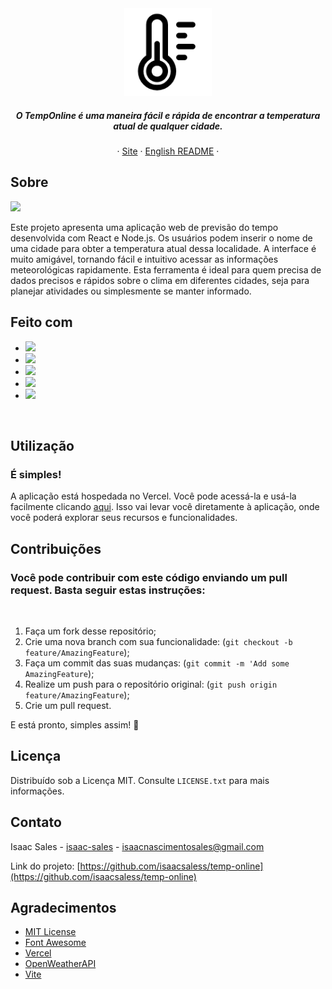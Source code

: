 <div align="center">
    <a href="https://temp-online.vercel.app/">
        <img src="https://raw.githubusercontent.com/isaacsaless/temp-online/main/public/project-logo.png" alt="Temp Online logo" height="140" />
    </a>
    <h5 align="center">
        O TempOnline é uma maneira fácil e rápida de encontrar a temperatura atual de qualquer cidade. 
    </h5>
    <p align="center">
        &middot;
        <a target="_blank" href="https://temp-online.vercel.app/">Site</a>
        &middot;
        <a target="_blank" href="https://github.com/isaacsaless/temp-online/blob/main/README.md">English README</a>
        &middot;
    </p>
</div>

## Sobre
<img src="https://i.imgur.com/BrVQ9ye.png"/>
<p>
  Este projeto apresenta uma aplicação web de previsão do tempo desenvolvida com React e Node.js. Os usuários podem inserir o nome de uma cidade para obter a temperatura atual dessa localidade. A interface é muito amigável, tornando fácil e intuitivo acessar as informações meteorológicas rapidamente. Esta ferramenta é ideal para quem precisa de dados precisos e rápidos sobre o clima em diferentes cidades, seja para planejar atividades ou simplesmente se manter informado.
</p>  

## Feito com
* <img src="https://img.shields.io/badge/react-%2320232a.svg?style=for-the-badge&logo=react&logoColor=%2361DAFB"/>
* <img src="https://img.shields.io/badge/Node%20js-339933?style=for-the-badge&logo=nodedotjs&logoColor=white"/>
* <img src="https://img.shields.io/badge/JavaScript-323330?style=for-the-badge&logo=javascript&logoColor=F7DF1E"/>
* <img src="https://img.shields.io/badge/CSS3-1572B6?style=for-the-badge&logo=css3&logoColor=white"/>
* <img src="https://img.shields.io/badge/HTML5-E34F26?style=for-the-badge&logo=html5&logoColor=white"/>
<br>

## Utilização
### É simples!
<p>A aplicação está hospedada no Vercel. Você pode acessá-la e usá-la facilmente clicando <a target="_blank" href="https://temp-online.vercel.app/">aqui</a>. Isso vai levar você diretamente à aplicação, onde você poderá explorar seus recursos e funcionalidades.</p>

## Contribuições
### Você pode contribuir com este código enviando um pull request. Basta seguir estas instruções:
<br>

1. Faça um fork desse repositório;
2. Crie uma nova branch com sua funcionalidade: (`git checkout -b feature/AmazingFeature`);
3. Faça um commit das suas mudanças: (`git commit -m 'Add some AmazingFeature`);
4. Realize um push para o repositório original: (`git push origin feature/AmazingFeature`);
5. Crie um pull request.

<p>E está pronto, simples assim! 🎉</p>

## Licença

Distribuído sob a Licença MIT. Consulte `LICENSE.txt` para mais informações.

## Contato

Isaac Sales - [isaac-sales](https://www.linkedin.com/in/isaac-sales/) - isaacnascimentosales@gmail.com

Link do projeto: [https://github.com/isaacsaless/temp-online](https://github.com/isaacsaless/temp-online)

## Agradecimentos

* [MIT License](https://opensource.org/license/mit)
* [Font Awesome](https://fontawesome.com)
* [Vercel](https://vercel.com/home)
* [OpenWeatherAPI](https://openweathermap.org/)
* [Vite](https://vitejs.dev/)
